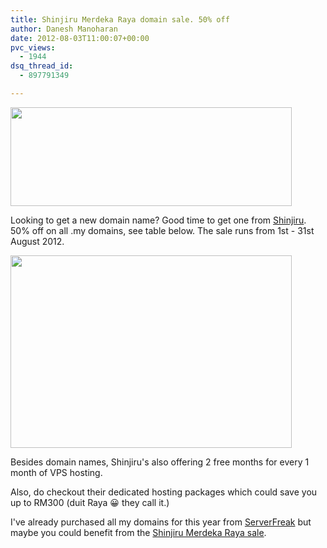```yaml
---
title: Shinjiru Merdeka Raya domain sale. 50% off
author: Danesh Manoharan
date: 2012-08-03T11:00:07+00:00
pvc_views:
  - 1944
dsq_thread_id:
  - 897791349

---
```

<a href="http://shinjiru.com.my/?a_aid=5019150e73ea7" rel="attachment wp-att-2994"><img loading="lazy" class="alignnone size-medium wp-image-2994" title="landingpg-bnr" src="/wp-content/uploads/2012/08/landingpg-bnr-450x158.jpg" alt="" width="450" height="158" srcset="/wp-content/uploads/2012/08/landingpg-bnr-450x158.jpg 450w, /wp-content/uploads/2012/08/landingpg-bnr.jpg 655w" sizes="(max-width: 450px) 100vw, 450px" /></a>

Looking to get a new domain name? Good time to get one from [Shinjiru][1]. 50% off on all .my domains, see table below. The sale runs from 1st - 31st August 2012.

<a href="http://shinjiru.com.my/?a_aid=5019150e73ea7" rel="attachment wp-att-2995"><img loading="lazy" class="alignnone size-medium wp-image-2995" title="Shinjiru-Merdeka-Sale-2012-table" src="/wp-content/uploads/2012/08/Shinjiru-Merdeka-Sale-2012-table-450x308.png" alt="" width="450" height="308" srcset="/wp-content/uploads/2012/08/Shinjiru-Merdeka-Sale-2012-table-450x308.png 450w, /wp-content/uploads/2012/08/Shinjiru-Merdeka-Sale-2012-table.png 482w" sizes="(max-width: 450px) 100vw, 450px" /></a>

Besides domain names, Shinjiru's also offering 2 free months for every 1 month of VPS hosting.

Also, do checkout their dedicated hosting packages which could save you up to RM300 (duit Raya 😀 they call it.)

I've already purchased all my domains for this year from [ServerFreak][2] but maybe you could benefit from the [Shinjiru Merdeka Raya sale][1].

 [1]: http://shinjiru.com.my/?a_aid=5019150e73ea7
 [2]: http://secure.web-hosting.net.my/clients/aff.php?aff=638